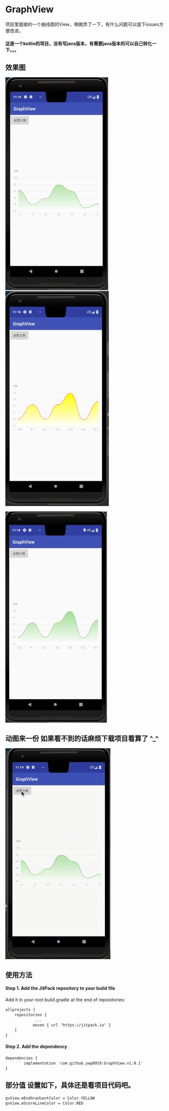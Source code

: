 # GraphView
项目里面做的一个曲线图的View，稍微弄了一下，有什么问题可以提下issues方便改进。
#### 这是一个kotlin的项目，没有写java版本，有需要java版本的可以自己转化一下。。。
## 效果图
![Mou icon](mdFile/pic_1.png)
![Mou icon](mdFile/pic_2.png)

![Mou icon](mdFile/pic_3.png)


## 动图来一份  如果看不到的话麻烦下载项目看算了 ^_^
![](mdFile/gif_1.gif)






## 使用方法
#### Step 1. Add the JitPack repository to your build file
Add it in your root build.gradle at the end of repositories:

    allprojects {
        repositories {
                 ...
                maven { url 'https://jitpack.io' }
        }
    }

#### Step 2. Add the dependency
    dependencies {
            implementation 'com.github.ywp0919:GraphView:v1.0.1'
    }


## 部分值 设置如下，具体还是看项目代码吧。
    gvView.mEndGradientColor = Color.YELLOW
    gvView.mScoreLineColor = Color.RED

